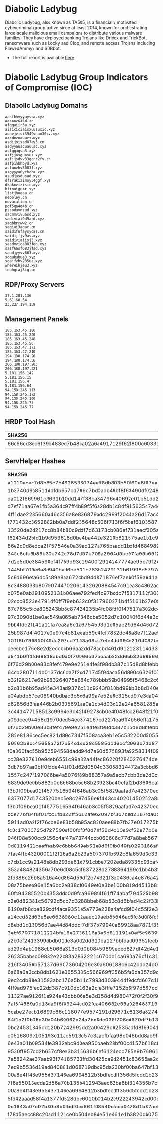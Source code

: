 # Diabolic Ladybug

Diabolic Ladybug, also known as TA505, is a financially motivated cybercriminal group active since at least 2014, known for orchestrating large-scale malicious email campaigns to distribute various malware families. They have deployed banking Trojans like Dridex and TrickBot, ransomware such as Locky and Clop, and remote access Trojans including FlawedAmmyy and SDBbot.

- The full report is available [here](https://resources.prodaft.com/ta505-teslagun-report)

# Diabolic Ladybug Group Indicators of Compromise (IOC)

## Diabolic Ladybug Domains
```
aasfhhvyyayssa.xyz
aasouv636d.cn
afggaiir3a.xyz
aisiciciaisxuusuxic.xyz
aonvjvisi3949vnao30cv.xyz
aosdnvnauurt.xyz
asdijoisad87ay3.cn
asdyyauscuauusc.xyz
asfggagsa3.xyz
asfjjasguasus.xyz
asfjjsdvv33gqrr2fv.cn
asfpihbhbyd.xyz
asfuuvhv3083f.xyz
asgyyya6ychcha.xyz
asudjasdusad.xyz
dfsrakizimoy34ggf.xyz
dkaknvizisic.xyz
hitnaiguat.xyz
listjhueaa.cn
neboley.cn
novacation.cn
pgf5ga4g4b.cn
pssoduvnzud.xyz
sacmmvivuasd.xyz
sadiviai9d9asd.xyz
sagbbrrww2.cn
sagiai3agar.cn
saidifufaysydas.cn
saidijfjv9as.xyz
saidiviaiisj3.xyz
sasdmvica883fen.xyz
sasf6asf683jfsd.xyz
saudjyyvv663.xyz
sdgububue3.xyz
soajfvhv235ua.xyz
whereihjeu3.xyz
teahgiaj3ig.cn
```

## RDP/Proxy Servers
```
37.1.201.136
5.61.60.54
23.227.194.159
```

## Management Panels
```
185.163.45.186
185.163.45.240
185.163.45.248
185.163.45.56
185.163.47.171
185.163.47.210
194.180.174.20
194.180.174.56
206.188.197.203
206.188.197.221
5.181.156.142
5.181.156.15
5.181.156.4
5.181.156.64
94.158.245.113
94.158.245.172
94.158.245.180
94.158.245.73
94.158.245.77
```

## HRDP Tool Hash

| SHA256                              							   | Domain      |
| :--------------------------------------------------------------- | ------------|
| 66e66cd3ec6f39b483ed7b48ca02a6a4917129f62f800c6033c4f78f2f9282f5 | bromide.xyz |

## ServHelper Hashes

| SHA256                                                           |
| :--------------------------------------------------------------- |
| a1219acec7d8b85c7b4626536074eeff8db803b50f60e6f87eaa4289b9e4d326 |
| 1b3740d9a8511ddfdb657cd796c7bd0adb49bf8f63490df0248ff07d19cd4294 |
| da012f669961c3631b10dd147f38ca34796c40692e01b51dd206f6a5b755e605 |
| d7ef71aa67e1fb5a364c97ff4b89f5f6a28db1c84f91563547a4e44581833486 |
| 4ff1dae2285660a46c356a8e836879adc2999f2044a26d17ac4ce5f9e1b442a3 |
| f771432c3652882bb0a7ddf235648c606f713f6f5baf610358784ffb84be8119 |
| 13520de2d217cc8b84b80c9ddf7d63173cb086ef731aecf305aef8cc1822bf7d |
| f62434d2bfd1b9d953618d0be4ba442e3210b821575ae1b1c97ae6aa55ae394a |
| 86e2c0d8edca2f757546e0a39ad127a765baadd1bdfd4684989c2f48e91191af |
| 345c8cfc9b89b30c742e78d7d57b706a2964d5be97fa95b69f2f3eb58d32db63 |
| 7d2e5d0e384590ef4f759d93c19400f2914247774ae95c79f24051f3d2a3008e |
| 1445bf709e6a8d940bad6be531c783b2429132b61998d5797ea818847efa1d7b |
| 5c9d696efa6dc5c89e8aa672cbd94d871876ef7aeb0f59a641ac13db7764363e |
| 8c3488033b80790744702061432620884547c91ea3c4862acb220625eba77024 |
| b075e0ab2910952131b06aee792fed4c97bcdc7f5817112f3035308cd4636c4c |
| 02dcc8523e47914f0ff7f9eb632c0f317960271b4f5161b27e09937deef83b07 |
| 87c765c5fce805243bb8c87424235b4fc08fdf0f47517a302dc40583632904d0 |
| 97c3090d1be0ac549a065eb7346cbe5052d7c10040f6d44e3cd082f84ded618e |
| 9bb4fdc2f141a11fa7ea8a6e1a6754593d1e85ae29d64d46d72fc8da1dae3bb1 |
| 25b987d4f4017e0e97c4b81eeab59c4fcf7832dc48a8e7f12ae5184ccc229937 |
| 151f8b796850f46dc292cd7153a68cc7efe4dd694e2164087b42023b4dacc8c3 |
| ceeebe176e8e2d2eccbcb66aa2dd78acbd461d912123114d33526089ae7f2e6f |
| d541b9ff1fd68818abd9d0f70966e97beaab82dd6bb32d66566fbd6d657fbfd8 |
| 6f76d29b00e83d8fef479e9e261e4fe8f98db387c15d8d8bfebbe03b898c0131 |
| 64cb280711db0137dc6da7f2cd71745f94ada56d890c6326f07f1b36eee36e07 |
| b32f96217e69b983264075a884c789bbb59b04995f5468c2c6a54d9385d13a80 |
| b2c81b6b95ad45e343ad9376c11c9243f810bd99bb3b8d140eaa4ae2f2444f8c |
| e04abdb57ce06940bdbac3b5c6a99a7e52e6c315dd97e3da045d570871e7900b |
| d62856d3faa446b2b0305691aa0a1cb4d03c12e24a6581285a25b15e10b5cc67 |
| 3c441477158518c9994e3b42f49278cb0e4f048fcc2648f21f0816cf77187445 |
| a09dcec94458d1970ded54ec374167cd227fea6ff4b56effa1755926d7bd5f41 |
| 6f76d29b00e83d8fef479e9e261e4fe8f98db387c15d8d8bfebbe03b898c0131 |
| 282e8186cec5ec821d89c7347f508aca3eb1e5c532200d50550e75972e5c33c8 |
| 59562b8cc45655a72f7b54e1de28c5585d1d6ccf2963b73d8737ecc2387aeb1b |
| f0a360fac55b952594568dadd94d7a60d575893fa9258314f098a9e98df45bae |
| cc28e327610e9deb6551c99a32a44fec86220f2840276474ded747580af850d3 |
| 3db7b97aa0bff0fdde441f01d62d0504c33088314472a3cbbd6bc684dd04697b |
| 1557c247f197086be4a5076f89b88357a9a5ecb7dbb3de2d0cf63eda57a24d7a |
| 6839de9e0b5882b0e6668bc5e68b23923be40efaf2bd3606caf71f66aaf01478 |
| f3b0f09bea01f4577516594f646ab3c05f5829aafad7e42370ed97ac95b5df58 |
| 6377077d1743520bec5e8c287d56e6f443cb40201450252a880d5fee7271b151 |
| f3b0f09bea01f4577516594f646ab3c05f5829aafad7e42370ed97ac95b5df58 |
| b5e776f84f8f01fcc1fb822ff5612afe62097bf367ced2187fda0b5bf3d652ee |
| 5911ad0a2f2f76cbe6e83b58b95ac820aee88b7fb37e017275bd3984b3b92bfa |
| fc3c17833725d727590ef00fdf3f8d70f52d4c13a9cf52a77b6e74e22d7dae61 |
| 046f08e500cc9156c4af47a73744ccb060606c77d7a8beb5677aa6ff4d256211 |
| 0d8119421ceeffeab9c6bbb649eb52e8d6f0fb049fa0293166af3d65cfa1489e |
| 7fae4ffb43200001f2f16a6a2b23a507370fb692c8fa659d3c335fb7a4002277 |
| c7cb1cc9a2148e8db293de61d791cbbe7202eda89335c93caf454028a61d0a90 |
| 353a484824356a70e6d08c5cf637228d2788364199c1bb4b3feca28783378f74 |
| 2fd386c26b8a516a4cd864d59df2c74321f3e0436ca4e876a42c4e34f56ae074 |
| 08a75beea96e15a6bc2e838cf0649ef0e3be100b819d4513b816778f18903c12 |
| 60fc94385520b4353ddc0d9fda9698f4f61ff74abaf794525b9828f8bc24ed0a |
| c2e0d82381c56792d5dc7d3288bbeb68b53c8d6bfad4c22f33bab9ad5bb848e0 |
| 8190afb8cbe829cdf4aca9351e5a772e228a4afcd9f04c55f2e3cd23a2d185ab |
| a14ccd32d63e5ae6638980c12aaec19aeb86646ac5fc3d0f8fc9042ce11e48af |
| d8ebd1d13056d7ae44d84ddcf7df37b79940a89918aa7871f36241de65c624ad |
| 3ebf679771812224bfa18e2736116a8e5d811191e0ef5c9639fa853032d52cc0 |
| a2b0ef2413399dbdb01de3a0d2dd310ba127bbfdad09352fecb8444d88a05662 |
| ed29d4ab1988cb5066a313d0d0b08459899ecbd827df42d4e171bad0f3717448 |
| 26235babec09882e22c83a2862221c670dd1ca690a76cf1c313842a0c8ae4af3 |
| 216f34056b57137d69073604206e30a606188c6c42bdd24d08643266cd631e2a |
| 6a68a6a3ccb8db1621e0655385c566969ff356b5fa6da357d9d098788a32cfa5 |
| 9ec2cdb88e31593abc176a5b11c7993d3039444f9dcfd607c1bf1bcc9db939b3 |
| 4ff9ad975fec22dd387c910dc163a2cfe3fffe7152b6f97d597ccb936caaab99 |
| 11327ae9126f1e924e43dbb06a5e3d158d4d980472f0f2f30f9f73443913776d |
| 7af3f4589a0d13da9f6f09244cd02fca406632e55a02648371978b047bf3647b |
| 5cabe27ecb16899c66c118077e9574191d29671c8136a8274addf6fa1cd103c7 |
| 64f1a2f9b95a39c04b60062a24a7bc6de038f706cd679df7b1346c34c055e0b1 |
| 0bc24531345dd120b7242992dd2a00429c62535adfd8f69041431ac9ae13793d |
| c0516809e105193c11ac5913c57c3aacfbfaa98e046bdd8ab9f71c1d555f0534 |
| 6e43a01b09534fe3932ebc9d0ea950baeb28bf00cd157b618c8ec4ba6f346c66 |
| 9530ff957cd2b657cf8ee3b315636b6ef6124ecc785e9b769618043ed5c561bb |
| 7a58242ae37aab93f74185733ffd30425ca9d2451c83655aa2c07c09b5f40f90 |
| 7ed9b5536d19ad840881d068719dbc95da230bf00ba647bf1340bc5666daf2c7 |
| 00a8e4ff48e955d37146ea6994812b3bdfecdff356d5fcdd1b23e5aedfb39604 |
| 7f6e55013ecda2d56a70b135b412943aec62ba6bf314356b7c518215ce1d7d15 |
| 00a8e4ff48e955d37146ea6994812b3bdfecdff356d5fcdd1b23e5aedfb39604 |
| 5fd42aaad58f4a1377fd528dbe6010b014b2e922243942ed00df9a8ed7ed33b9 |
| 9c1643a07c97b89e8b9fbdf0ea661f98549cfaca9478d1b87ae52eee79e06567 |
| f78d5aecc88c20ad1121ce0b504eb8de51e461e1b3820db07577906649841bdc |

